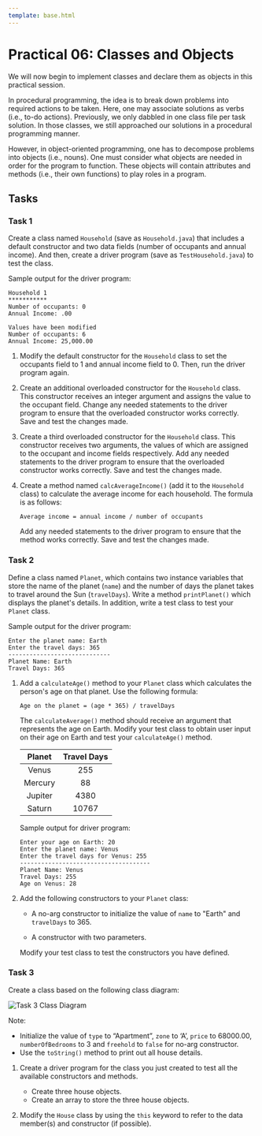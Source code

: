 ```yaml
---
template: base.html
---
```


# Practical 06: Classes and Objects

We will now begin to implement classes and declare them as objects in this practical session.

In procedural programming, the idea is to break down problems into required actions to be taken.
Here, one may associate solutions as verbs (i.e., to-do actions).
Previously, we only dabbled in one class file per task solution.
In those classes, we still approached our solutions in a procedural programming manner.

However, in object-oriented programming, one has to decompose problems into objects (i.e., nouns).
One must consider what objects are needed in order for the program to function.
These objects will contain attributes and methods (i.e., their own functions) to play roles in a program.

## Tasks

### Task 1

Create a class named `Household` (save as `Household.java`) that includes a default constructor and two data fields (number of occupants and annual income).
And then, create a driver program (save as `TestHousehold.java`) to test the class.

Sample output for the driver program:

    Household 1
    ***********
    Number of occupants: 0
    Annual Income: .00

    Values have been modified
    Number of occupants: 6
    Annual Income: 25,000.00

1.  Modify the default constructor for the `Household` class to set the occupants field to 1 and annual income field to 0.
    Then, run the driver program again.

2.  Create an additional overloaded constructor for the `Household` class.
    This constructor receives an integer argument and assigns the value to the occupant field.
    Change any needed statements to the driver program to ensure that the overloaded constructor works correctly.
    Save and test the changes made.

3.  Create a third overloaded constructor for the `Household` class.
    This constructor receives two arguments, the values of which are assigned to the occupant and income fields respectively.
    Add any needed statements to the driver program to ensure that the overloaded constructor works correctly.
    Save and test the changes made.

4.  Create a method named `calcAverageIncome()` (add it to the `Household` class) to calculate the average income for each household.
    The formula is as follows:

        Average income = annual income / number of occupants

    Add any needed statements to the driver program to ensure that the method works correctly.
    Save and test the changes made.

### Task 2

Define a class named `Planet`, which contains two instance variables that store the name of the planet (`name`) and the number of days the planet takes to travel around the Sun (`travelDays`).
Write a method `printPlanet()` which displays the planet's details.
In addition, write a test class to test your `Planet` class.

Sample output for the driver program:

    Enter the planet name: Earth
    Enter the travel days: 365
    -----------------------------
    Planet Name: Earth
    Travel Days: 365

1.  Add a `calculateAge()` method to your `Planet` class which calculates the person's age on that planet.
    Use the following formula:

        Age on the planet = (age * 365) / travelDays

    The `calculateAverage()` method should receive an argument that represents the age on Earth.
    Modify your test class to obtain user input on their age on Earth and test your `calculateAge()` method.

    | Planet  | Travel Days |
    | :-----: | :---------: |
    |  Venus  |     255     |
    | Mercury |     88      |
    | Jupiter |    4380     |
    | Saturn  |    10767    |

    Sample output for driver program:

        Enter your age on Earth: 20
        Enter the planet name: Venus
        Enter the travel days for Venus: 255
        -------------------------------------
        Planet Name: Venus
        Travel Days: 255
        Age on Venus: 28

2.  Add the following constructors to your `Planet` class:

    - A no-arg constructor to initialize the value of `name` to "Earth" and `travelDays` to 365.

    - A constructor with two parameters.

    Modify your test class to test the constructors you have defined.

### Task 3

Create a class based on the following class diagram:

<!-- ```mermaid
classDiagram
	class House {
		- type: String
		- zone: char
		- price: double
		- numberOfBedrooms: int
		- freehold: boolean
		+ House()
		+ House(type: String, price: double, numberOfBedrooms: int)
		+ House(type: String, zone: char, price: double, numberOfBedrooms: int, freehold: boolean)
		+ getters and setters
		+ toString(): String
	}
``` -->

![Task 3 Class Diagram](./images/lab06-03.png)

Note:

- Initialize the value of `type` to “Apartment”, `zone` to ‘A’, `price` to 68000.00, `numberOfBedrooms` to 3 and `freehold` to `false` for no-arg constructor.
- Use the `toString()` method to print out all house details.

1. Create a driver program for the class you just created to test all the available constructors and methods.

   - Create three house objects.
   - Create an array to store the three house objects.

2. Modify the `House` class by using the `this` keyword to refer to the data member(s) and constructor (if possible).
